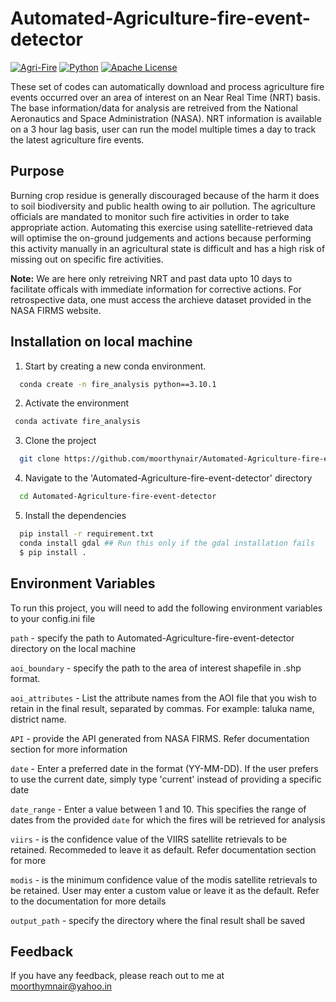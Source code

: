 
# Automated-Agriculture-fire-event-detector
[![Agri-Fire](https://img.shields.io/badge/Agri-Fire-red
)](https://choosealicense.com/licenses/mit/) 
[![Python](https://img.shields.io/badge/Python-blue
)](https://opensource.org/licenses/)
[![Apache License](https://img.shields.io/badge/license-Apache-blue.svg)](http://www.gnu.org/licenses/agpl-3.0)

These set of codes can automatically download and process agriculture fire events occurred over an area of interest on an Near Real Time (NRT) basis. The base information/data for analysis are retreived from the National Aeronautics and Space Administration (NASA). NRT information is available on a 3 hour lag basis, user can run the model multiple times a day to track the latest agriculture fire events. 

## Purpose
Burning crop residue is generally discouraged because of the harm it does to soil biodiversity and public health owing to air pollution. The agriculture officials are mandated to monitor such fire activities in order to take appropriate action. Automating this exercise using satellite-retrieved data will optimise the on-ground judgements and actions because performing this activity manually in an agricultural state is difficult and has a high risk of missing out on specific fire activities.
 
**Note:** We are here only retreiving NRT and past data upto 10 days to facilitate officals with immediate information for corrective actions. For retrospective data, one must access the archieve dataset provided in the NASA FIRMS website.



## Installation on local machine

1. Start by creating a new conda environment.
```bash
  conda create -n fire_analysis python==3.10.1
```
2. Activate the environment
 ```bash
  conda activate fire_analysis
```   
3. Clone the project
```bash
  git clone https://github.com/moorthynair/Automated-Agriculture-fire-event-detector.git
``` 
4. Navigate to the 'Automated-Agriculture-fire-event-detector' directory
```bash
  cd Automated-Agriculture-fire-event-detector
``` 
5. Install the dependencies
```bash
  pip install -r requirement.txt
  conda install gdal ## Run this only if the gdal installation fails
  $ pip install .
``` 
    
## Environment Variables

To run this project, you will need to add the following environment variables to your config.ini file

`path` - specify the path to Automated-Agriculture-fire-event-detector directory on the local machine

`aoi_boundary` - specify the path to the area of interest shapefile in .shp format.

`aoi_attributes` - List the attribute names from the AOI file that you wish to retain in the final result, separated by commas. For example: taluka name, district name.

`API` - provide the API generated from NASA FIRMS. Refer documentation section for more information

`date` - Enter a preferred date in the format (YY-MM-DD). If the user prefers to use the current date, simply type 'current' instead of providing a specific date

`date_range` - Enter a value between 1 and 10. This specifies the range of dates from the provided `date` for which the fires will be retrieved for analysis

`viirs` - is the confidence value of the VIIRS satellite retrievals to be retained. Recommeded to leave it as default. Refer documentation section for more

`modis` - is the minimum confidence value of the modis satellite retrievals to be retained. User may enter a custom value or leave it as the default. Refer to the documentation for more details

`output_path` - specify the directory where the final result shall be saved
## Feedback

If you have any feedback, please reach out to me at moorthymnair@yahoo.in

